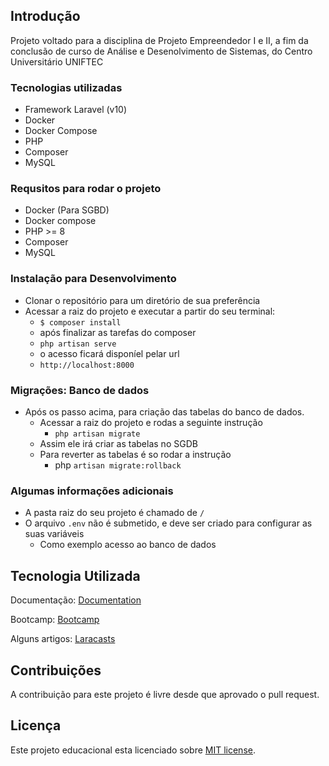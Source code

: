 ## Introdução

Projeto voltado para a disciplina de Projeto Empreendedor I e II, a fim da conclusão de curso de Análise e
Desenolvimento de Sistemas, do Centro Universitário UNIFTEC

### Tecnologias utilizadas 

* Framework Laravel (v10)
* Docker 
* Docker Compose
* PHP
* Composer
* MySQL

### Requsitos para rodar o projeto

* Docker (Para SGBD)
* Docker compose
* PHP >= 8
* Composer
* MySQL

### Instalação para Desenvolvimento

* Clonar o repositório para um diretório de sua preferência
* Acessar a raiz do projeto e executar a partir do seu terminal:
  * `$ composer install`
  * após finalizar as tarefas do composer
  * `php artisan serve`
  * o acesso ficará disponíel pelar url
  * `http://localhost:8000`

### Migrações: Banco de dados
* Após os passo acima, para criação das tabelas do banco de dados.
  * Acessar a raiz do projeto e rodas a seguinte instrução
    * `php artisan migrate`
  * Assim ele irá criar as tabelas no SGDB
  * Para reverter as tabelas é so rodar a instrução
    * php `artisan migrate:rollback`

### Algumas informações adicionais
* A pasta raiz do seu projeto é chamado de `/`
* O arquivo `.env` não é submetido, e deve ser criado para configurar as suas variáveis
  * Como exemplo acesso ao banco de dados

## Tecnologia Utilizada

Documentação: [Documentation](https://laravel.com/docs)

Bootcamp: [Bootcamp](https://bootcamp.laravel.com)

Alguns artigos: [Laracasts](https://laracasts.com)

## Contribuições

A contribuição para este projeto é livre desde que aprovado o pull request.

## Licença

Este projeto educacional esta licenciado sobre [MIT license](https://opensource.org/licenses/MIT).
